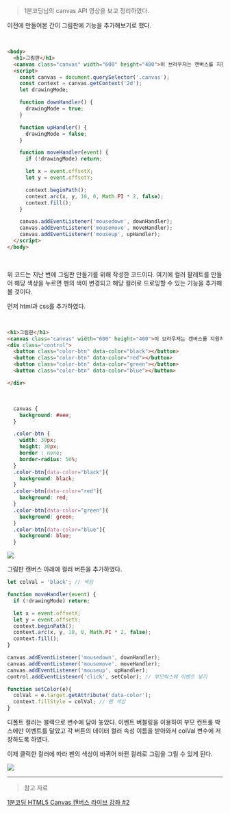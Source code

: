 > 1분코딩님의 canvas API 영상을 보고 정리하였다.

이전에 만들어본 간이 그림판에 기능을 추가해보기로 했다.

<br>

```html
<body>
  <h1>그림판</h1>
  <canvas class="canvas" width="600" height="400">이 브라우저는 캔버스를 지원하지 않습니다.</canvas>
  <script>
    const canvas = document.querySelector('.canvas');
    const context = canvas.getContext('2d');
    let drawingMode;

    function downHandler() {
      drawingMode = true;
    }

    function upHandler() {
      drawingMode = false;
    }

    function moveHandler(event) {
      if (!drawingMode) return;

      let x = event.offsetX;
      let y = event.offsetY;

      context.beginPath();
      context.arc(x, y, 10, 0, Math.PI * 2, false);
      context.fill();
    }

    canvas.addEventListener('mousedown', downHandler);
    canvas.addEventListener('mousemove', moveHandler);
    canvas.addEventListener('mouseup', upHandler);
  </script>
</body>
```

<br>


위 코드는 지난 번에 그림판 만들기를 위해 작성한 코드이다.
여기에 컬러 팔레트를 만들어 해당 색상을 누르면 펜의 색이 변경되고 해당 컬러로 드로잉할 수 있는 기능을 추가해볼 것이다.

먼저 html과 css를 추가하였다.

<br>


```html
<h1>그림판</h1>
<canvas class="canvas" width="600" height="400">이 브라우저는 캔버스를 지원하지 않습니다.</canvas>
<div class="control">
  <button class="color-btn" data-color="black"></button>
  <button class="color-btn" data-color="red"></button>
  <button class="color-btn" data-color="green"></button>
  <button class="color-btn" data-color="blue"></button>

</div>
```

<br>


```css
  canvas {
    background: #eee;
  }

  .color-btn {
    width: 30px;
    height: 30px;
    border : none;
    border-radius: 50%;
  }
  .color-btn[data-color="black"]{
    background: black;
  }
  .color-btn[data-color="red"]{
    background: red;
  }
  .color-btn[data-color="green"]{
    background: green;
  }
  .color-btn[data-color="blue"]{
    background: blue;
  }
```

![](https://velog.velcdn.com/images/reasonz/post/3d5e2ae1-76af-4349-b14b-fbb4d54ac44d/image.png)

그림판 캔버스 아래에 컬러 버튼을 추가하였다.

```javascript
let colVal = 'black'; // 색상

function moveHandler(event) {
  if (!drawingMode) return;

  let x = event.offsetX;
  let y = event.offsetY;
  context.beginPath();
  context.arc(x, y, 10, 0, Math.PI * 2, false);
  context.fill();
}

canvas.addEventListener('mousedown', downHandler);
canvas.addEventListener('mousemove', moveHandler);
canvas.addEventListener('mouseup', upHandler);
control.addEventListener('click', setColor); // 부모박스에 이벤트 넣기

function setColor(e){
  colVal = e.target.getAttribute('data-color');
  context.fillStyle = colVal; // 펜 색상
}

```

디폴트 컬러는 블랙으로 변수에 담아 놓았다.
이벤트 버블링을 이용하여 부모 컨트롤 박스에만 이벤트를 달았고
각 버튼의 데이터 컬러 속성 이름을 받아와서 colVal 변수에 저장하도록 하였다.

이제 클릭한 컬러에 따라 펜의 색상이 바뀌어 바뀐 컬러로 그림을 그릴 수 있게 된다.

![](https://velog.velcdn.com/images/reasonz/post/b75479ca-afdb-45f5-b5c6-cd9bb8d6e4ea/image.png)


-- -- 
> 참고 자료

[1분코딩 HTML5 Canvas 캔버스 라이브 강좌 #2](https://www.youtube.com/watch?v=ovf8cbKtBH0&list=PLe9WXHRkq9p2Yl0z2zskv-FhP5sinISTc&index=2&t=1793s&ab_channel=1%EB%B6%84%EC%BD%94%EB%94%A9)